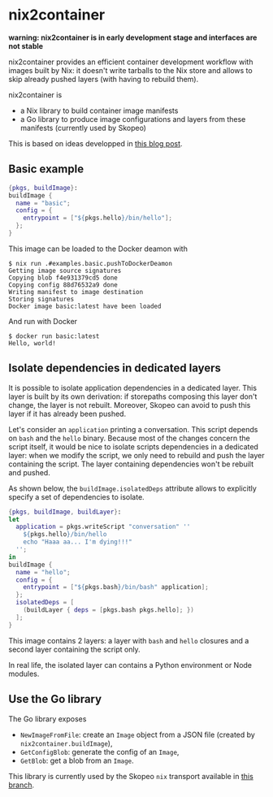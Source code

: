 # nix2container

**warning: nix2container is in early development stage and interfaces are not stable**

nix2container provides an efficient container development workflow
with images built by Nix: it doesn't write tarballs to the Nix
store and allows to skip already pushed layers (with having to rebuild
them).

nix2container is
- a Nix library to build container image manifests
- a Go library to produce image configurations and layers from these
  manifests (currently used by Skopeo)

This is based on ideas developped in [this blog
post](https://lewo.abesis.fr/posts/nix-build-container-image/).



## Basic example

```nix
{pkgs, buildImage}:
buildImage {
  name = "basic";
  config = {
    entrypoint = ["${pkgs.hello}/bin/hello"];
  };
}
```

This image can be loaded to the Docker deamon with

```shell
$ nix run .#examples.basic.pushToDockerDeamon
Getting image source signatures
Copying blob f4e931379cd5 done
Copying config 88d76532a9 done
Writing manifest to image destination
Storing signatures
Docker image basic:latest have been loaded
```

And run with Docker

```
$ docker run basic:latest
Hello, world!
```

## Isolate dependencies in dedicated layers

It is possible to isolate application dependencies in a dedicated
layer. This layer is built by its own derivation: if storepaths
composing this layer don't change, the layer is not rebuilt. Moreover,
Skopeo can avoid to push this layer if it has already been pushed.

Let's consider an `application` printing a conversation. This script
depends on `bash` and the `hello` binary. Because most of the changes
concern the script itself, it would be nice to isolate scripts
dependencies in a dedicated layer: when we modify the script, we only
need to rebuild and push the layer containing the script. The layer
containing dependencies won't be rebuilt and pushed.

As shown below, the `buildImage.isolatedDeps` attribute allows to
explicitly specify a set of dependencies to isolate.

```nix
{pkgs, buildImage, buildLayer}:
let
  application = pkgs.writeScript "conversation" ''
    ${pkgs.hello}/bin/hello 
    echo "Haaa aa... I'm dying!!!"
  '';
in
buildImage {
  name = "hello";
  config = {
    entrypoint = ["${pkgs.bash}/bin/bash" application];
  };
  isolatedDeps = [
    (buildLayer { deps = [pkgs.bash pkgs.hello]; })
  ];
}
```

This image contains 2 layers: a layer with `bash` and `hello` closures
and a second layer containing the script only.

In real life, the isolated layer can contains a Python environment or
Node modules.

## Use the Go library

The Go library exposes 
- `NewImageFromFile`: create an `Image` object from a JSON file (created by `nix2container.buildImage`),
- `GetConfigBlob`: generate the config of an `Image`,
- `GetBlob`: get a blob from an `Image`.

This library is currently used by the Skopeo `nix` transport available
in [this branch](https://github.com/nlewo/image/tree/nix).
